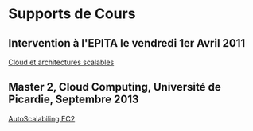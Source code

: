 Supports de Cours
=================


Intervention à l'EPITA le vendredi 1er Avril 2011
-------------------------------------------------

[Cloud et architectures scalables](2011_Epita/epita2011.html)



Master 2, Cloud Computing, Université de Picardie, Septembre 2013
-----------------------------------------------------------------

[AutoScalabiling EC2](2013_UPicardie/UPicardie%202013.html)

